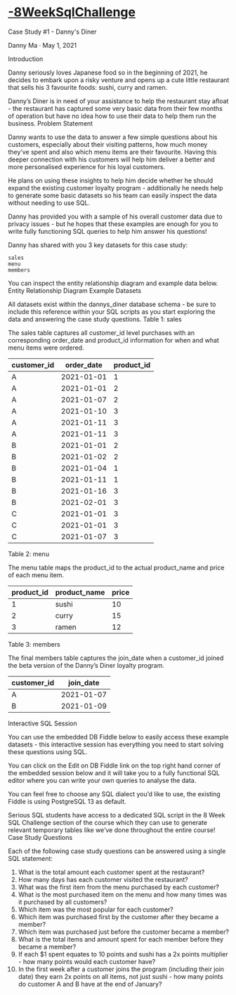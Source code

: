# [-8WeekSqlChallenge](https://8weeksqlchallenge.com/case-study-1/)
Case Study #1 - Danny's Diner

Danny Ma · May 1, 2021

Introduction

Danny seriously loves Japanese food so in the beginning of 2021, he decides to embark upon a risky venture and opens up a cute little restaurant that sells his 3 favourite foods: sushi, curry and ramen.

Danny’s Diner is in need of your assistance to help the restaurant stay afloat - the restaurant has captured some very basic data from their few months of operation but have no idea how to use their data to help them run the business.
Problem Statement

Danny wants to use the data to answer a few simple questions about his customers, especially about their visiting patterns, how much money they’ve spent and also which menu items are their favourite. Having this deeper connection with his customers will help him deliver a better and more personalised experience for his loyal customers.

He plans on using these insights to help him decide whether he should expand the existing customer loyalty program - additionally he needs help to generate some basic datasets so his team can easily inspect the data without needing to use SQL.

Danny has provided you with a sample of his overall customer data due to privacy issues - but he hopes that these examples are enough for you to write fully functioning SQL queries to help him answer his questions!

Danny has shared with you 3 key datasets for this case study:

    sales
    menu
    members

You can inspect the entity relationship diagram and example data below.
Entity Relationship Diagram
Example Datasets

All datasets exist within the dannys_diner database schema - be sure to include this reference within your SQL scripts as you start exploring the data and answering the case study questions.
Table 1: sales

The sales table captures all customer_id level purchases with an corresponding order_date and product_id information for when and what menu items were ordered.

|customer_id |	order_date |	product_id|
------------ | ----------- | ---------- |
|A 	         |  2021-01-01 |    1
|A 	         |  2021-01-01 |  	2
|A 	         |  2021-01-07 |  	2
|A 	         |  2021-01-10 |    3
|A 	         |  2021-01-11 |   	3
|A 	         |  2021-01-11 |    3
|B 	         |  2021-01-01 |   	2
|B 	         |  2021-01-02 |    2
|B 	         |  2021-01-04 |    1
|B 	         |  2021-01-11 |    1
|B 	         |  2021-01-16 |    3
|B 	         |  2021-02-01 |   	3
|C 	         |  2021-01-01 |    3
|C 	         |  2021-01-01 |    3
|C 	         |  2021-01-07 |    3


Table 2: menu

The menu table maps the product_id to the actual product_name and price of each menu item.

| product_id|	product_name|	price|
|-----------|-------------|------|
|1 	|sushi 	|10
|2 	|curry 	|15
|3 	|ramen 	|12

Table 3: members

The final members table captures the join_date when a customer_id joined the beta version of the Danny’s Diner loyalty program.

|customer_id |	join_date|
|-----------|-----------|
|A 	|2021-01-07|
|B |	2021-01-09|


Interactive SQL Session

You can use the embedded DB Fiddle below to easily access these example datasets - this interactive session has everything you need to start solving these questions using SQL.

You can click on the Edit on DB Fiddle link on the top right hand corner of the embedded session below and it will take you to a fully functional SQL editor where you can write your own queries to analyse the data.

You can feel free to choose any SQL dialect you’d like to use, the existing Fiddle is using PostgreSQL 13 as default.

Serious SQL students have access to a dedicated SQL script in the 8 Week SQL Challenge section of the course which they can use to generate relevant temporary tables like we’ve done throughout the entire course!
Case Study Questions

Each of the following case study questions can be answered using a single SQL statement:

   1. What is the total amount each customer spent at the restaurant?
   2. How many days has each customer visited the restaurant?
   3. What was the first item from the menu purchased by each customer?
   4. What is the most purchased item on the menu and how many times was it purchased by all customers?
   5. Which item was the most popular for each customer?
   6. Which item was purchased first by the customer after they became a member?
   7. Which item was purchased just before the customer became a member?
   8. What is the total items and amount spent for each member before they became a member?
   9. If each $1 spent equates to 10 points and sushi has a 2x points multiplier - how many points would each customer have?
   10. In the first week after a customer joins the program (including their join date) they earn 2x points on all items, not just sushi -     how many points do customer A and B have at the end of January?

